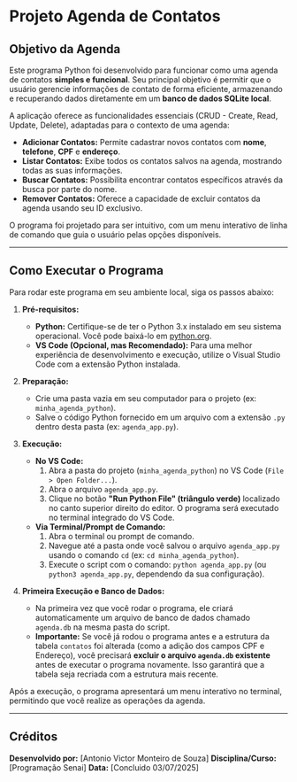 # Projeto Agenda de Contatos

## Objetivo da Agenda

Este programa Python foi desenvolvido para funcionar como uma agenda de contatos **simples e funcional**. Seu principal objetivo é permitir que o usuário gerencie informações de contato de forma eficiente, armazenando e recuperando dados diretamente em um **banco de dados SQLite local**.

A aplicação oferece as funcionalidades essenciais (CRUD - Create, Read, Update, Delete), adaptadas para o contexto de uma agenda:

* **Adicionar Contatos:** Permite cadastrar novos contatos com **nome**, **telefone**, **CPF** e **endereço**.
* **Listar Contatos:** Exibe todos os contatos salvos na agenda, mostrando todas as suas informações.
* **Buscar Contatos:** Possibilita encontrar contatos específicos através da busca por parte do nome.
* **Remover Contatos:** Oferece a capacidade de excluir contatos da agenda usando seu ID exclusivo.

O programa foi projetado para ser intuitivo, com um menu interativo de linha de comando que guia o usuário pelas opções disponíveis.

---

## Como Executar o Programa

Para rodar este programa em seu ambiente local, siga os passos abaixo:

1.  **Pré-requisitos:**
    * **Python:** Certifique-se de ter o Python 3.x instalado em seu sistema operacional. Você pode baixá-lo em [python.org](https://www.python.org/downloads/).
    * **VS Code (Opcional, mas Recomendado):** Para uma melhor experiência de desenvolvimento e execução, utilize o Visual Studio Code com a extensão Python instalada.

2.  **Preparação:**
    * Crie uma pasta vazia em seu computador para o projeto (ex: `minha_agenda_python`).
    * Salve o código Python fornecido em um arquivo com a extensão `.py` dentro desta pasta (ex: `agenda_app.py`).

3.  **Execução:**
    * **No VS Code:**
        1.  Abra a pasta do projeto (`minha_agenda_python`) no VS Code (`File > Open Folder...`).
        2.  Abra o arquivo `agenda_app.py`.
        3.  Clique no botão **"Run Python File" (triângulo verde)** localizado no canto superior direito do editor. O programa será executado no terminal integrado do VS Code.
    * **Via Terminal/Prompt de Comando:**
        1.  Abra o terminal ou prompt de comando.
        2.  Navegue até a pasta onde você salvou o arquivo `agenda_app.py` usando o comando `cd` (ex: `cd minha_agenda_python`).
        3.  Execute o script com o comando: `python agenda_app.py` (ou `python3 agenda_app.py`, dependendo da sua configuração).

4.  **Primeira Execução e Banco de Dados:**
    * Na primeira vez que você rodar o programa, ele criará automaticamente um arquivo de banco de dados chamado `agenda.db` na mesma pasta do script.
    * **Importante:** Se você já rodou o programa antes e a estrutura da tabela `contatos` foi alterada (como a adição dos campos CPF e Endereço), você precisará **excluir o arquivo `agenda.db` existente** antes de executar o programa novamente. Isso garantirá que a tabela seja recriada com a estrutura mais recente.

Após a execução, o programa apresentará um menu interativo no terminal, permitindo que você realize as operações da agenda.

---

## Créditos

**Desenvolvido por:** [Antonio Victor Monteiro de Souza]
**Disciplina/Curso:** [Programação Senai]
**Data:** [Concluido 03/07/2025]